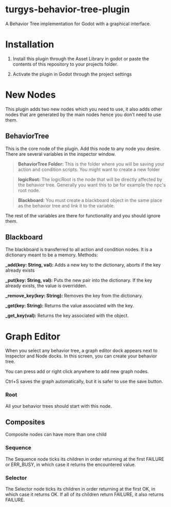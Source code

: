 # turgys-behavior-tree-plugin

A Behavior Tree implementation for Godot with a graphical interface. 

# Installation
  1. Install this plugin through the Asset Library in godot or paste the contents of this repository to your projects folder.
  
  2. Activate the plugin in Godot through the project settings

# New Nodes
  This plugin adds two new nodes which you need to use, it also adds other nodes that are generated by the main nodes hence you don't need to use them.
## BehaviorTree
  This is the core node of the plugin. Add this node to any node you desire. There are several variables in the inspector window.
  >**BehaviorTree Folder:** This is the folder where you will be saving your action and condition scripts. You might want to create a new folder
  
  >**logicRoot:** The logicRoot is the node that will be directly affected by the behavior tree. Generally you want this to be for example the npc's root node.
  
  >**Blackboard:** You must create a blackboard object in the same place as the behavior tree and link it to the variable.
  
  The rest of the variables are there for functionality and you should ignore them.
## Blackboard
  The blackboard is transferred to all action and condition nodes. It is a dictionary meant to be a memory.
  Methods:
  
  **_add(key: String, val):** Adds a new key to the dictionary, aborts if the key already exists
  
  **_put(key: String, val):** Puts the new pair into the dictionary. If the key already exists, the value is overridden.
  
  **_remove_key(key: String):** Removes the key from the dictionary.
  
  **_get(key: String):** Returns the value associated with the key.
  
  **_get_key(val):** Returns the key associated with the object.
 
# Graph Editor
  When you select any behavior tree, a graph editor dock appears next to Inspector and Node docks. In this screen, you can create your
  behavior tree. 
  
  You can press add or right click anywhere to add new graph nodes.
  
  Ctrl+S saves the graph automatically, but it is safer to use the save button.
### Root
  All your behavior trees should start with this node.
## Composites
  Composite nodes can have more than one child
### Sequence
  The Sequence node ticks its children in order returning at the first FAILURE or ERR_BUSY, in which case it returns the encountered value.
### Selector
  The Selector node ticks its children in order returning at the first OK, in which case it returns OK.
  If all of its children return FAILURE, it also returns FAILURE.
  
  
  
  
  